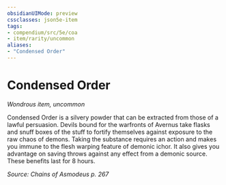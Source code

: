 ```yaml
---
obsidianUIMode: preview
cssclasses: json5e-item
tags:
- compendium/src/5e/coa
- item/rarity/uncommon
aliases: 
- "Condensed Order"
---
```

# Condensed Order
*Wondrous item, uncommon*  


Condensed Order is a silvery powder that can be extracted from those of a lawful persuasion. Devils bound for the warfronts of Avernus take flasks and snuff boxes of the stuff to fortify themselves against exposure to the raw chaos of demons. Taking the substance requires an action and makes you immune to the flesh warping feature of demonic ichor. It also gives you advantage on saving throws against any effect from a demonic source. These benefits last for 8 hours.

*Source: Chains of Asmodeus p. 267*